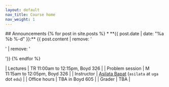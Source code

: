 ```yaml
---
layout: default
nav_title: Course home
nav_weight: 1
---
```


<div id="about">

<div>
## Announcements
{% for post in site.posts %}
* **{{ post.date | date: "%a %b %-d" }}:** {{ post.content | remove: '<p>' | remove: '</p>'}}
{% endfor %}
</div>

<div class="classinfo">

| Lectures        | TR 11:00am to 12:15pm, Boyd 326                                            |
| Problem session | M 11:15am to 12:05pm, Boyd 326                                             |
| Instructor      | [Asilata Bapat](https://asilata.github.io/) (`asilata` at `uga` dot `edu`) |
| Office hours    | TBA in Boyd 605                                                            |
| Grader          | TBA                                                                        |

</div>


</div>
